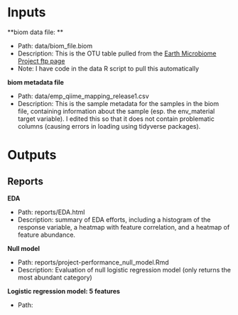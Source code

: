 # Inputs
**biom data file: **

* Path: data/biom_file.biom  
* Description: This is the OTU table pulled from the [Earth Microbiome Project ftp page](ftp://ftp.microbio.me/emp/release1/)
* Note: I have code in the data R script to pull this automatically  

**biom metadata file**

* Path: data/emp_qiime_mapping_release1.csv
* Description: This is the sample metadata for the samples in the biom file, containing information about the sample (esp. the env_material target variable). I edited this so that it does not contain problematic columns (causing errors in loading using tidyverse packages).

# Outputs
## Reports
**EDA**

* Path: reports/EDA.html
* Description: summary of EDA efforts, including a histogram of the response variable, a heatmap with feature correlation, and a heatmap of feature abundance.

**Null model**

* Path: reports/project-performance_null_model.Rmd
* Description: Evaluation of null logistic regression model (only returns the most abundant category)

**Logistic regression model: 5 features**

* Path: 